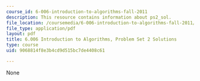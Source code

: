 ```yaml
---
course_id: 6-006-introduction-to-algorithms-fall-2011
description: This resource contains information about ps2_sol.
file_location: /coursemedia/6-006-introduction-to-algorithms-fall-2011/9068814f8e3b4cd9d515bc7de4408c61_MIT6_006F11_ps2_sol.pdf
file_type: application/pdf
layout: pdf
title: 6.006 Introduction to Algorithms, Problem Set 2 Solutions
type: course
uid: 9068814f8e3b4cd9d515bc7de4408c61

---
```

None